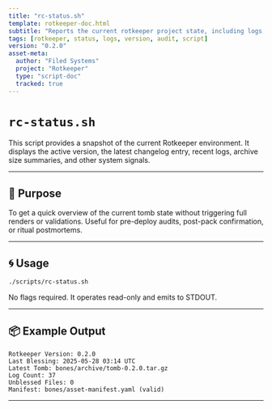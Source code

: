 ```yaml
---
title: "rc-status.sh"
template: rotkeeper-doc.html
subtitle: "Reports the current rotkeeper project state, including logs, active version, and tomb status."
tags: [rotkeeper, status, logs, version, audit, script]
version: "0.2.0"
asset-meta:
  author: "Filed Systems"
  project: "Rotkeeper"
  type: "script-doc"
  tracked: true
---
```


# `rc-status.sh`

This script provides a snapshot of the current Rotkeeper environment. It displays the active version, the latest changelog entry, recent logs, archive size summaries, and other system signals.

---

## 🧠 Purpose

To get a quick overview of the current tomb state without triggering full renders or validations. Useful for pre-deploy audits, post-pack confirmation, or ritual postmortems.

---

## 🌀 Usage

```bash
./scripts/rc-status.sh
```

No flags required. It operates read-only and emits to STDOUT.

---

## 📦 Example Output

```
Rotkeeper Version: 0.2.0
Last Blessing: 2025-05-28 03:14 UTC
Latest Tomb: bones/archive/tomb-0.2.0.tar.gz
Log Count: 37
Unblessed Files: 0
Manifest: bones/asset-manifest.yaml (valid)
```

---



<!-- 🎴 Limerick 1:
To query the bones with a glance so wise,
rc-status lets no secret disguise.
It shows you the state,
Before it’s too late,
And warns of decays in disguise.
-->

<!-- 🎴 Limerick 2:
In the hush of the script’s midnight tune,
status reveals what lurks in the tomb.
With version in line,
And logs all in time,
It guides your next ritual by noon.
-->
